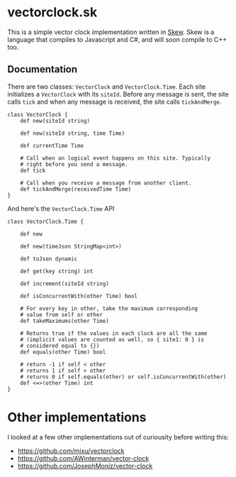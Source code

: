 # vectorclock.sk

This is a simple vector clock implementation written in [Skew](http://skew-lang.org/).
Skew is a language that compiles to Javascript and C#, and will soon compile to C++
too.

## Documentation

There are two classes: `VectorClock` and `VectorClock.Time`. Each site initializes a
`VectorClock` with its `siteId`. Before any message is sent, the site calls `tick`
and when any message is received, the site calls `tickAndMerge`.

```
class VectorClock {
	def new(siteId string)

	def new(siteId string, time Time)

	def currentTime Time

	# Call when an logical event happens on this site. Typically
	# right before you send a message.
	def tick

	# Call when you receive a message from another client.
	def tickAndMerge(receivedTime Time)
}
```

And here's the `VectorClock.Time` API

```
class VectorClock.Time {

	def new

	def new(timeJson StringMap<int>)

	def toJson dynamic

	def get(key string) int

	def increment(siteId string)

	def isConcurrentWith(other Time) bool

	# For every key in other, take the maximum corresponding
	# value from self or other
	def takeMaximums(other Time)

	# Returns true if the values in each clock are all the same
	# (implicit values are counted as well, so { site1: 0 } is
	# considered equal to {})
	def equals(other Time) bool

	# return -1 if self < other
	# returns 1 if self > other
	# returns 0 if self.equals(other) or self.isConcurrentWith(other)
	def <=>(other Time) int
}
```

# Other implementations

I looked at a few other implementations out of curiousity before writing this:

- https://github.com/mixu/vectorclock
- https://github.com/AWinterman/vector-clock
- https://github.com/JosephMoniz/vector-clock
